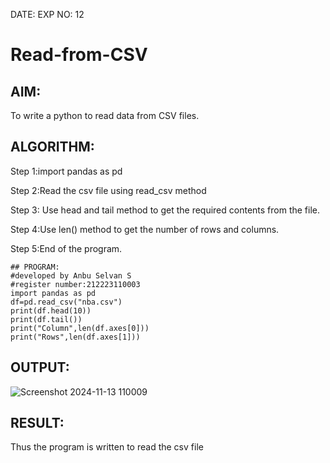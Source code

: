 DATE:
EXP NO: 12
# Read-from-CSV

## AIM:
To write a python to read data from CSV files.

## ALGORITHM:

Step 1:import pandas as pd

Step 2:Read the csv file using read_csv method

Step 3: Use head and tail method to get the required contents from the file.

Step 4:Use len() method to get the number of rows and columns.

Step 5:End of the program.
~~~
## PROGRAM:
#developed by Anbu Selvan S
#register number:212223110003
import pandas as pd
df=pd.read_csv("nba.csv")
print(df.head(10))
print(df.tail())
print("Column",len(df.axes[0]))
print("Rows",len(df.axes[1]))
~~~
## OUTPUT:

![Screenshot 2024-11-13 110009](https://github.com/user-attachments/assets/ae54ce24-9048-4c1a-9633-31eca8e39059)

## RESULT:

Thus the program is written to read the csv file
